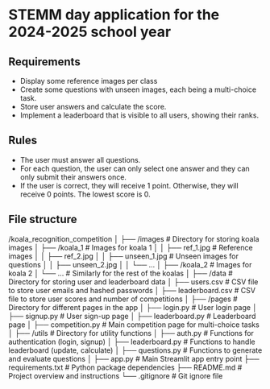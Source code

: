 # STEMM day application for the 2024-2025 school year

## Requirements
- Display some reference images per class
- Create some questions with unseen images, each being a multi-choice task.
- Store user answers and calculate the score.
- Implement a leaderboard that is visible to all users, showing their ranks.

## Rules
- The user must answer all questions.
- For each question, the user can only select one answer and they can only submit their answers once.
- If the user is correct, they will receive 1 point. Otherwise, they will receive 0 points. The lowest score is 0.


## File structure
/koala_recognition_competition
│
├── /images               # Directory for storing koala images
│   ├── /koala_1          # Images for koala 1
│   │   ├── ref_1.jpg     # Reference images
│   │   ├── ref_2.jpg
│   │   ├── unseen_1.jpg  # Unseen images for questions
│   │   ├── unseen_2.jpg
│   │   └── ...
│   ├── /koala_2          # Images for koala 2
│   └── ...               # Similarly for the rest of the koalas
│
├── /data                 # Directory for storing user and leaderboard data
│   ├── users.csv         # CSV file to store user emails and hashed passwords
│   ├── leaderboard.csv   # CSV file to store user scores and number of competitions
│
├── /pages                # Directory for different pages in the app
│   ├── login.py          # User login page
│   ├── signup.py         # User sign-up page
│   ├── leaderboard.py    # Leaderboard page
│   ├── competition.py    # Main competition page for multi-choice tasks
│
├── /utils                # Directory for utility functions
│   ├── auth.py           # Functions for authentication (login, signup)
│   ├── leaderboard.py    # Functions to handle leaderboard (update, calculate)
│   ├── questions.py      # Functions to generate and evaluate questions
│
├── app.py                # Main Streamlit app entry point
├── requirements.txt      # Python package dependencies
├── README.md             # Project overview and instructions
└── .gitignore            # Git ignore file
